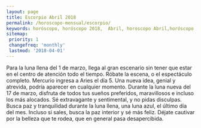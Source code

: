 ```yaml
---
layout: page
title: Escorpio Abril 2018 
permalink: /horoscopo-mensual/escorpio/
keywords: horóscopo, horóscopo 2018,  Abril, horoscopo Abril,horóscopo esperanza gracia, horoscop, horóscopos gratis, horoscopo escorpio, horoscopo escorpio 2018, Tarot, Astrologia, Zodíaco, escorpio, horoscopo gratis, horoscopo del mes 
sitemap:
 priority: 1
 changefreq: 'monthly'
 lastmod: '2018-04-01'
---
```


 Para la luna llena del 1 de marzo, llega al gran escenario sin tener que estar en el centro de atención todo el tiempo. Róbate la escena, o el espectáculo completo. Mercurio ingresa a Aries el día 5. Una nueva idea, genial y atrevida, podría aparecer en cualquier momento. Durante la luna nueva del 17 de marzo, disfruta de todos tus sueños preferidos, maravillosos e incluso los más alocados. Sé extravagante y sentimental, y no pidas disculpas. Busca paz y tranquilidad durante la luna llena, una luna azul, el último día del mes. Incluso si sales, busca la paz interior y sé más feliz. Déjate cautivar por la belleza que te rodea, que en general pasa desapercibida.
